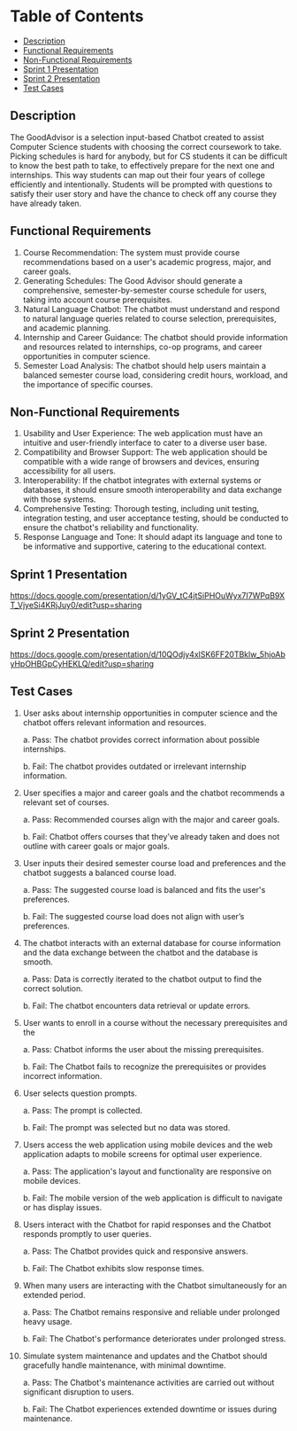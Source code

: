 # Table of Contents
- [Description](#description)
- [Functional Requirements](#functional-requirements)
- [Non-Functional Requirements](#non-functional-requirements)
- [Sprint 1 Presentation](#sprint-1-presentation)
- [Sprint 2 Presentation](#sprint-2-presentation)
- [Test Cases](#test-cases)

## Description
The GoodAdvisor is a selection input-based Chatbot created to assist Computer Science students with choosing the correct coursework to take. Picking schedules is hard for anybody, but for CS students it can be difficult to know the best path to take, to effectively prepare for the next one and internships. This way students can map out their four years of college efficiently and intentionally. Students will be prompted with questions to satisfy their user story and have the chance to check off any course they have already taken. 

## Functional Requirements

1. Course Recommendation: The system must provide course recommendations based on a user's academic progress, major, and career goals.
2. Generating Schedules: The Good Advisor should generate a comprehensive, semester-by-semester course schedule for users, taking into account course prerequisites.
3. Natural Language Chatbot: The chatbot must understand and respond to natural language queries related to course selection, prerequisites, and academic planning.
4. Internship and Career Guidance: The chatbot should provide information and resources related to internships, co-op programs, and career opportunities in computer science.
5. Semester Load Analysis: The chatbot should help users maintain a balanced semester course load, considering credit hours, workload, and the importance of specific courses.

## Non-Functional Requirements
    
1. Usability and User Experience: The web application must have an intuitive and user-friendly interface to cater to a diverse user base.
2. Compatibility and Browser Support: The web application should be compatible with a wide range of browsers and devices, ensuring accessibility for all users.
3. Interoperability: If the chatbot integrates with external systems or databases, it should ensure smooth interoperability and data exchange with those systems.
4. Comprehensive Testing: Thorough testing, including unit testing, integration testing, and user acceptance testing, should be conducted to ensure the chatbot's reliability and functionality.
5. Response Language and Tone: It should adapt its language and tone to be informative and supportive, catering to the educational context.


## Sprint 1 Presentation
https://docs.google.com/presentation/d/1yGV_tC4jtSiPHOuWyx7I7WPqB9XT_VjyeSi4KRjJuy0/edit?usp=sharing

## Sprint 2 Presentation
https://docs.google.com/presentation/d/10QOdjy4xlSK6FF20TBklw_5hjoAbyHpOHBGpCyHEKLQ/edit?usp=sharing

## Test Cases 

1. User asks about internship opportunities in computer science and the chatbot offers relevant information and resources.

    a. Pass: The chatbot provides correct information about possible internships.

    b. Fail: The chatbot provides outdated or irrelevant internship information.

2. User specifies a major and career goals and the chatbot recommends a relevant set of courses.

    a. Pass: Recommended courses align with the major and career goals.

    b. Fail: Chatbot offers courses that they’ve already taken and does not outline           with career goals or major goals.

3. User inputs their desired semester course load and preferences and the chatbot suggests a balanced course load.

    a. Pass: The suggested course load is balanced and fits the user's preferences.

    b. Fail: The suggested course load does not align with user’s preferences.

4. The chatbot interacts with an external database for course information and the data exchange between the chatbot and the database is smooth.

    a. Pass: Data is correctly iterated to the chatbot output to find the correct             solution.

    b. Fail: The chatbot encounters data retrieval or update errors.

5. User wants to enroll in a course without the necessary prerequisites and the

    a. Pass: Chatbot informs the user about the missing prerequisites.

    b. Fail: The Chatbot fails to recognize the prerequisites or provides incorrect         information.

6. User selects question prompts.

    a. Pass: The prompt is collected.

    b. Fail: The prompt was selected but no data was stored.

7. Users access the web application using mobile devices and the web application adapts to mobile screens for optimal user experience.

    a. Pass: The application's layout and functionality are responsive on mobile             devices.

    b. Fail: The mobile version of the web application is difficult to navigate or           has display issues.

8. Users interact with the Chatbot for rapid responses and the Chatbot responds promptly to user queries.

    a. Pass: The Chatbot provides quick and responsive answers.

    b. Fail: The Chatbot exhibits slow response times.

9. When many users are interacting with the Chatbot simultaneously for an extended period.

    a. Pass: The Chatbot remains responsive and reliable under prolonged heavy usage.

    b. Fail: The Chatbot's performance deteriorates under prolonged stress.

10. Simulate system maintenance and updates and the Chatbot should gracefully handle maintenance, with minimal downtime.

    a. Pass: The Chatbot's maintenance activities are carried out without significant         disruption to users.

    b. Fail: The Chatbot experiences extended downtime or issues during maintenance.




